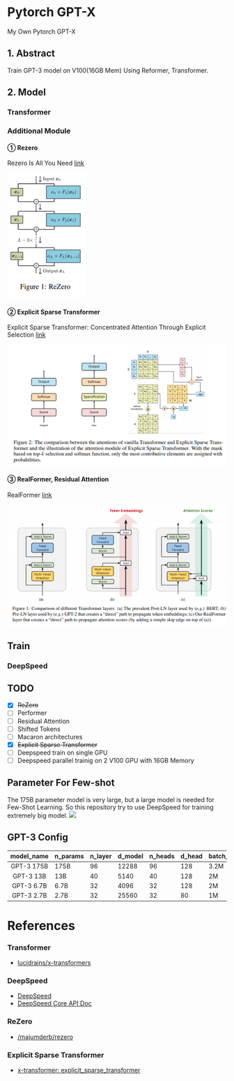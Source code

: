 # Pytorch GPT-X
My Own Pytorch GPT-X 

## 1. Abstract
Train GPT-3 model on V100(16GB Mem) Using Reformer, Transformer. 

## 2. Model
### Transformer
### Additional Module
#### ① Rezero
Rezero Is All You Need [link](https://arxiv.org/abs/2003.04887)

![](./images/rezero.png)
#### ② Explicit Sparse Transformer
Explicit Sparse Transformer: Concentrated Attention Through Explicit Selection [link](https://arxiv.org/abs/1912.11637)

![](./images/explicit-sparse-attention.png)
#### ③ RealFormer, Residual Attention
RealFormer [link](https://arxiv.org/abs/2012.11747)

![](./images/residual_attn.png)
## Train
### DeepSpeed
## TODO

- [x] ~~ReZero~~
- [ ] Performer
- [ ] Residual Attention
- [ ] Shifted Tokens
- [ ] Macaron architectures
- [x] ~~Explicit Sparse Transformer~~
- [ ] Deepspeed train on single GPU
- [ ] Deepspeed parallel trainig on 2 V100 GPU with 16GB Memory

## Parameter For Few-shot
The 175B parameter model is very large, but a large model is needed for Few-Shot Learning.
So this repository try to use DeepSpeed for training extremely big model.
![](https://img1.daumcdn.net/thumb/R1280x0/?scode=mtistory2&fname=https%3A%2F%2Fblog.kakaocdn.net%2Fdn%2FbcCkzC%2FbtqEzhJ441q%2FCr6nzgvZHP4cDBj6bksKf0%2Fimg.png)

## GPT-3 Config
|   model_name    |n_params | n_layer | d_model | n_heads | d_head | batch_size | learning_rate |
|:---------------:|---------|---------|---------|---------|--------|------------|---------------|
|   GPT-3 175B    |  175B   |    96   |  12288  |    96   |   128  |    3.2M    |   0.6 x 10^-4 |
|   GPT-3 13B     |  13B    |    40   |  5140   |    40   |   128  |     2M     |   1.0 x 10^-4 |
|   GPT-3 6.7B    |  6.7B   |    32   |  4096   |    32   |   128  |     2M     |   1.2 x 10^-4 |
|   GPT-3 2.7B    |  2.7B   |    32   |  25560  |    32   |   80   |     1M     |   1.6 x 10^-4 |

# References
### Transformer
- [lucidrains/x-transformers](https://github.com/lucidrains/x-transformers)
  
### DeepSpeed
- [DeepSpeed](https://www.deepspeed.ai/)
- [DeepSpeed Core API Doc](https://deepspeed.readthedocs.io/en/latest/index.html)

### ReZero
- [/majumderb/rezero](https://github.com/majumderb/rezero/blob/master/rezero/transformer/rztx.py)

### Explicit Sparse Transformer
- [x-transformer: explicit_sparse_transformer](https://github.com/lucidrains/x-transformers/blob/2badf9261cda03e1497b5db62274b045cd827086/x_transformers/x_transformers.py#L469)